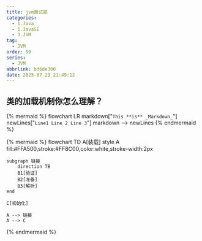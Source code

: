 ```yaml
---
title: jvm面试题
categories:
  - 1.Java
  - 1.JavaSE
  - 3.JVM
tag:
  - JVM
order: 99
series:
  - JVM
abbrlink: bd6de300
date: 2025-07-29 21:49:12
---
```


## 类的加载机制你怎么理解？
{% mermaid %}
flowchart LR
    markdown["`This **is** _Markdown_`"]
    newLines["`Line1
    Line 2
    Line 3`"]
    markdown --> newLines
{% endmermaid %}



{% mermaid %}
flowchart TD
    A[装载] 
    style A fill:#FFA500,stroke:#FF8C00,color:white,stroke-width:2px
    
    subgraph 链接
        direction TB
        B1[验证]
        B2[准备]
        B3[解析]
    end
    
    C[初始化]
    
    A --> 链接
    A --> C
{% endmermaid %}
